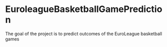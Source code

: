 # EuroleagueBasketballGamePrediction
The goal of the project is to predict outcomes of the EuroLeague basketball games
